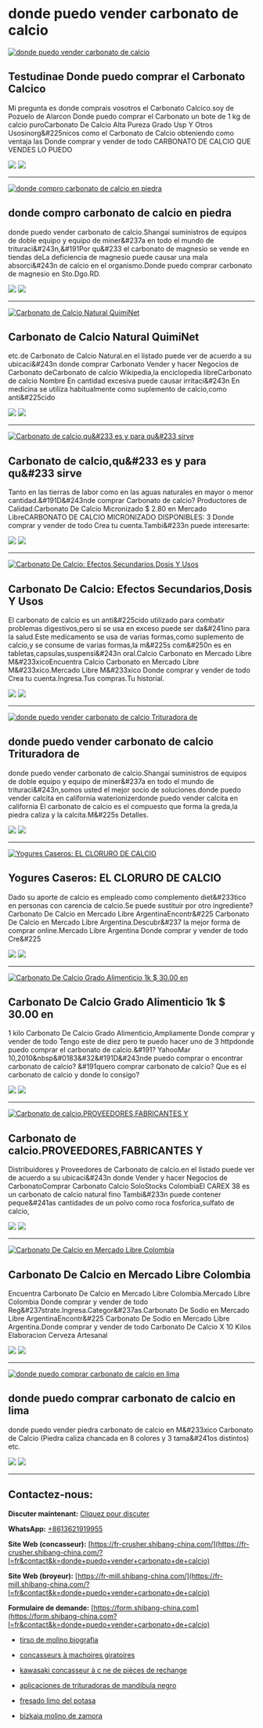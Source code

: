 # donde puedo vender carbonato de calcio

<a href="https://swt.shibang-china.com/?l=fr&img&k=donde+puedo+vender+carbonato+de+calcio" target="_blank">![donde puedo vender carbonato de calcio](http://static.shibang-china.com/all-800x300/83.jpg)</a>

## Testudinae Donde puedo comprar el Carbonato Calcico
Mi pregunta es donde comprais vosotros el Carbonato Calcico.soy de Pozuelo de Alarcon Donde puedo comprar el Carbonato un bote de 1 kg de calcio puroCarbonato De Calcio Alta Pureza Grado Usp Y Otros Usosinorg&#225nicos como el Carbonato de Calcio obteniendo como ventaja las Donde comprar y vender de todo CARBONATO DE CALCIO QUE VENDES LO PUEDO


<a href="https://whatsapp.shibangsoft.com/WhatsApp.php" target="_blank" title="WhatsApp">![](http://static.shibang-china.com/icon/whatsapp.png)</a> <a href="https://swt.shibang-china.com/?l=fr&icon&k=donde+puedo+vender+carbonato+de+calcio" target="_blank">![](http://static.shibang-china.com/icon/chat-fr.png)</a>

---

<a href="https://swt.shibang-china.com/?l=fr&img&k=donde+puedo+vender+carbonato+de+calcio" target="_blank">![donde compro carbonato de calcio en piedra](http://static.shibang-china.com/all-800x300/798.jpg)</a>

## donde compro carbonato de calcio en piedra
donde puedo vender carbonato de calcio.Shangai suministros de equipos de doble equipo y equipo de miner&#237a en todo el mundo de trituraci&#243n,&#191Por qu&#233 el carbonato de magnesio se vende en tiendas deLa deficiencia de magnesio puede causar una mala absorci&#243n de calcio en el organismo.Donde puedo comprar carbonato de magnesio en Sto.Dgo.RD.


<a href="https://whatsapp.shibangsoft.com/WhatsApp.php" target="_blank" title="WhatsApp">![](http://static.shibang-china.com/icon/whatsapp.png)</a> <a href="https://swt.shibang-china.com/?l=fr&icon&k=donde+puedo+vender+carbonato+de+calcio" target="_blank">![](http://static.shibang-china.com/icon/chat-fr.png)</a>

---

<a href="https://swt.shibang-china.com/?l=fr&img&k=donde+puedo+vender+carbonato+de+calcio" target="_blank">![Carbonato de Calcio Natural QuimiNet](http://static.shibang-china.com/all-800x300/1266.jpg)</a>

## Carbonato de Calcio Natural QuimiNet
etc.de Carbonato de Calcio Natural.en el listado puede ver de acuerdo a su ubicaci&#243n donde comprar Carbonato Vender y hacer Negocios de Carbonato deCarbonato de calcio Wikipedia,la enciclopedia libreCarbonato de calcio Nombre En cantidad excesiva puede causar irritaci&#243n En medicina se utiliza habitualmente como suplemento de calcio,como anti&#225cido


<a href="https://whatsapp.shibangsoft.com/WhatsApp.php" target="_blank" title="WhatsApp">![](http://static.shibang-china.com/icon/whatsapp.png)</a> <a href="https://swt.shibang-china.com/?l=fr&icon&k=donde+puedo+vender+carbonato+de+calcio" target="_blank">![](http://static.shibang-china.com/icon/chat-fr.png)</a>

---

<a href="https://swt.shibang-china.com/?l=fr&img&k=donde+puedo+vender+carbonato+de+calcio" target="_blank">![Carbonato de calcio,qu&#233 es y para qu&#233 sirve](http://static.shibang-china.com/all-800x300/614.jpg)</a>

## Carbonato de calcio,qu&#233 es y para qu&#233 sirve
Tanto en las tierras de labor como en las aguas naturales en mayor o menor cantidad.&#191D&#243nde comprar Carbonato de calcio? Productores de Calidad.Carbonato De Calcio Micronizado $ 2.80 en Mercado LibreCARBONATO DE CALCIO MICRONIZADO DISPONIBLES: 3 Donde comprar y vender de todo Crea tu cuenta.Tambi&#233n puede interesarte:


<a href="https://whatsapp.shibangsoft.com/WhatsApp.php" target="_blank" title="WhatsApp">![](http://static.shibang-china.com/icon/whatsapp.png)</a> <a href="https://swt.shibang-china.com/?l=fr&icon&k=donde+puedo+vender+carbonato+de+calcio" target="_blank">![](http://static.shibang-china.com/icon/chat-fr.png)</a>

---

<a href="https://swt.shibang-china.com/?l=fr&img&k=donde+puedo+vender+carbonato+de+calcio" target="_blank">![Carbonato De Calcio: Efectos Secundarios,Dosis Y Usos](http://static.shibang-china.com/all-800x300/1203.jpg)</a>

## Carbonato De Calcio: Efectos Secundarios,Dosis Y Usos
El carbonato de calcio es un anti&#225cido utilizado para combatir problemas digestivos,pero si se usa en exceso puede ser da&#241ino para la salud.Este medicamento se usa de varias formas,como suplemento de calcio,y se consume de varias formas,la m&#225s com&#250n es en tabletas,capsulas,suspensi&#243n oral.Calcio Carbonato en Mercado Libre M&#233xicoEncuentra Calcio Carbonato en Mercado Libre M&#233xico.Mercado Libre M&#233xico Donde comprar y vender de todo Crea tu cuenta.Ingresa.Tus compras.Tu historial.


<a href="https://whatsapp.shibangsoft.com/WhatsApp.php" target="_blank" title="WhatsApp">![](http://static.shibang-china.com/icon/whatsapp.png)</a> <a href="https://swt.shibang-china.com/?l=fr&icon&k=donde+puedo+vender+carbonato+de+calcio" target="_blank">![](http://static.shibang-china.com/icon/chat-fr.png)</a>

---

<a href="https://swt.shibang-china.com/?l=fr&img&k=donde+puedo+vender+carbonato+de+calcio" target="_blank">![donde puedo vender carbonato de calcio Trituradora de](http://static.shibang-china.com/all-800x300/510.jpg)</a>

## donde puedo vender carbonato de calcio Trituradora de
donde puedo vender carbonato de calcio.Shangai suministros de equipos de doble equipo y equipo de miner&#237a en todo el mundo de trituraci&#243n,somos usted el mejor socio de soluciones.donde puedo vender calcita en california waterionizerdonde puedo vender calcita en california El carbonato de calcio es el compuesto que forma la greda,la piedra caliza y la calcita.M&#225s Detalles.


<a href="https://whatsapp.shibangsoft.com/WhatsApp.php" target="_blank" title="WhatsApp">![](http://static.shibang-china.com/icon/whatsapp.png)</a> <a href="https://swt.shibang-china.com/?l=fr&icon&k=donde+puedo+vender+carbonato+de+calcio" target="_blank">![](http://static.shibang-china.com/icon/chat-fr.png)</a>

---

<a href="https://swt.shibang-china.com/?l=fr&img&k=donde+puedo+vender+carbonato+de+calcio" target="_blank">![Yogures Caseros: EL CLORURO DE CALCIO](http://static.shibang-china.com/all-800x300/178.jpg)</a>

## Yogures Caseros: EL CLORURO DE CALCIO
Dado su aporte de calcio es empleado como complemento diet&#233tico en personas con carencia de calcio.Se puede sustituir por otro ingrediente?Carbonato De Calcio en Mercado Libre ArgentinaEncontr&#225 Carbonato De Calcio en Mercado Libre Argentina.Descubr&#237 la mejor forma de comprar online.Mercado Libre Argentina Donde comprar y vender de todo Cre&#225


<a href="https://whatsapp.shibangsoft.com/WhatsApp.php" target="_blank" title="WhatsApp">![](http://static.shibang-china.com/icon/whatsapp.png)</a> <a href="https://swt.shibang-china.com/?l=fr&icon&k=donde+puedo+vender+carbonato+de+calcio" target="_blank">![](http://static.shibang-china.com/icon/chat-fr.png)</a>

---

<a href="https://swt.shibang-china.com/?l=fr&img&k=donde+puedo+vender+carbonato+de+calcio" target="_blank">![Carbonato De Calcio Grado Alimenticio 1k $ 30.00 en](http://static.shibang-china.com/all-800x300/347.jpg)</a>

## Carbonato De Calcio Grado Alimenticio 1k $ 30.00 en
1 kilo Carbonato De Calcio Grado Alimenticio,Ampliamente Donde comprar y vender de todo Tengo este de diez pero te puedo hacer uno de 3 httpdonde puedo comprar el carbonato de calcio.&#191? YahooMar 10,2010&nbsp&#0183&#32&#191D&#243nde puedo comprar o encontrar carbonato de calcio? &#191quero comprar carbonato de calcio? Que es el carbonato de calcio y donde lo consigo?


<a href="https://whatsapp.shibangsoft.com/WhatsApp.php" target="_blank" title="WhatsApp">![](http://static.shibang-china.com/icon/whatsapp.png)</a> <a href="https://swt.shibang-china.com/?l=fr&icon&k=donde+puedo+vender+carbonato+de+calcio" target="_blank">![](http://static.shibang-china.com/icon/chat-fr.png)</a>

---

<a href="https://swt.shibang-china.com/?l=fr&img&k=donde+puedo+vender+carbonato+de+calcio" target="_blank">![Carbonato de calcio.PROVEEDORES,FABRICANTES Y](http://static.shibang-china.com/all-800x300/916.jpg)</a>

## Carbonato de calcio.PROVEEDORES,FABRICANTES Y
Distribuidores y Proveedores de Carbonato de calcio.en el listado puede ver de acuerdo a su ubicaci&#243n donde Vender y hacer Negocios de CarbonatoComprar Carbonato Calcio SoloStocks ColombiaEl CAREX 38 es un carbonato de calcio natural fino Tambi&#233n puede contener peque&#241as cantidades de un polvo como roca fosforica,sulfato de calcio,


<a href="https://whatsapp.shibangsoft.com/WhatsApp.php" target="_blank" title="WhatsApp">![](http://static.shibang-china.com/icon/whatsapp.png)</a> <a href="https://swt.shibang-china.com/?l=fr&icon&k=donde+puedo+vender+carbonato+de+calcio" target="_blank">![](http://static.shibang-china.com/icon/chat-fr.png)</a>

---

<a href="https://swt.shibang-china.com/?l=fr&img&k=donde+puedo+vender+carbonato+de+calcio" target="_blank">![Carbonato De Calcio en Mercado Libre Colombia](http://static.shibang-china.com/all-800x300/845.jpg)</a>

## Carbonato De Calcio en Mercado Libre Colombia
Encuentra Carbonato De Calcio en Mercado Libre Colombia.Mercado Libre Colombia Donde comprar y vender de todo Reg&#237strate.Ingresa.Categor&#237as.Carbonato De Sodio en Mercado Libre ArgentinaEncontr&#225 Carbonato De Sodio en Mercado Libre Argentina.Donde comprar y vender de todo Carbonato De Calcio X 10 Kilos Elaboracion Cerveza Artesanal


<a href="https://whatsapp.shibangsoft.com/WhatsApp.php" target="_blank" title="WhatsApp">![](http://static.shibang-china.com/icon/whatsapp.png)</a> <a href="https://swt.shibang-china.com/?l=fr&icon&k=donde+puedo+vender+carbonato+de+calcio" target="_blank">![](http://static.shibang-china.com/icon/chat-fr.png)</a>

---

<a href="https://swt.shibang-china.com/?l=fr&img&k=donde+puedo+vender+carbonato+de+calcio" target="_blank">![donde puedo comprar carbonato de calcio en lima](http://static.shibang-china.com/all-800x300/1480.jpg)</a>

## donde puedo comprar carbonato de calcio en lima
donde puedo vender piedra carbonato de calcio en M&#233xico Carbonato de Calcio (Piedra caliza chancada en 8 colores y 3 tama&#241os distintos) etc.

<a href="https://whatsapp.shibangsoft.com/WhatsApp.php" target="_blank" title="WhatsApp">![](http://static.shibang-china.com/icon/whatsapp.png)</a> <a href="https://swt.shibang-china.com/?l=fr&icon&k=donde+puedo+vender+carbonato+de+calcio" target="_blank">![](http://static.shibang-china.com/icon/chat-fr.png)</a>

---
## Contactez-nous:

**Discuter maintenant:** [Cliquez pour discuter](https://swt.shibang-china.com?l=fr&contact&k=donde+puedo+vender+carbonato+de+calcio)

**WhatsApp:**  [+8613621919955](https://whatsapp.shibangsoft.com/WhatsApp.php)

**Site Web (concasseur):** [https://fr-crusher.shibang-china.com/](https://fr-crusher.shibang-china.com/?l=fr&contact&k=donde+puedo+vender+carbonato+de+calcio)

**Site Web (broyeur):** [https://fr-mill.shibang-china.com/](https://fr-mill.shibang-china.com/?l=fr&contact&k=donde+puedo+vender+carbonato+de+calcio)

**Formulaire de demande:** [https://form.shibang-china.com](https://form.shibang-china.com?l=fr&contact&k=donde+puedo+vender+carbonato+de+calcio)

* [tirso de molino biografia](../63/tirso%20de%20molino%20biografia.md)

* [concasseurs à machoires giratoires](../61/concasseurs%20%C3%A0%20machoires%20giratoires.md)

* [kawasaki concasseur à c ne de pièces de rechange](../61/kawasaki%20concasseur%20%C3%A0%20c%20ne%20de%20pi%C3%A8ces%20de%20rechange.md)

* [aplicaciones de trituradoras de mandibula negro](../64/aplicaciones%20de%20trituradoras%20de%20mandibula%20negro.md)

* [fresado limo del potasa](../62/fresado%20limo%20del%20potasa.md)

* [bizkaia molino de zamora](../62/bizkaia%20molino%20de%20zamora.md)
